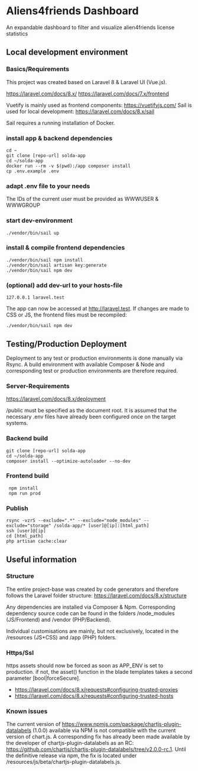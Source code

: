 
#  Aliens4friends Dashboard
An expandable dashboard to filter and visualize alien4friends license statistics

##  Local development environment

### Basics/Requirements

This project was created based on Laravel 8 & Laravel UI (Vue.js).

https://laravel.com/docs/8.x/
https://laravel.com/docs/7.x/frontend

Vuetify is mainly used as frontend components: https://vuetifyjs.com/
Sail is used for local development: https://laravel.com/docs/8.x/sail

Sail requires a running installation of Docker.

### install app & backend dependencies

    cd ~
    git clone [repo-url] solda-app
    cd ~/solda-app
    docker run --rm -v $(pwd):/app composer install
    cp .env.example .env

###  adapt .env file to your needs

The IDs of the current user must be provided as WWWUSER & WWWGROUP

### start dev-environment

    ./vendor/bin/sail up

### install & compile frontend dependencies

    ./vendor/bin/sail npm install
    ./vendor/bin/sail artisan key:generate
    ./vendor/bin/sail npm dev

### (optional) add dev-url to your hosts-file

    127.0.0.1 laravel.test

The app can now be accessed at http://laravel.test. If changes are made to CSS or JS, the frontend files must be recompiled:

    ./vendor/bin/sail npm dev

## Testing/Production Deployment
Deployment to any test or production environments is done manually via Rsync. A build environment with available Composer & Node and corresponding test or production environments are therefore required.

### Server-Requirements
https://laravel.com/docs/8.x/deployment

/public must be specified as the document root. It is assumed that the necessary .env files have already been configured once on the target systems.

### Backend build
    git clone [repo-url] solda-app
    cd ~/solda-app
    composer install --optimize-autoloader --no-dev

### Frontend build
     npm install
     npm run prod

### Publish
    rsync -vzrS --exclude=".*" --exclude="node_modules" --exclude="storage" /solda-app/* [user]@[ip]:[html_path]
    ssh [user]@[ip]
    cd [html_path]
    php artisan cache:clear

## Useful information

### Structure

The entire project-base was created by code generators and therefore follows the Laravel folder structure: https://laravel.com/docs/8.x/structure

Any dependencies are installed via Composer & Npm. Corresponding dependency source code can be found in the folders /node_modules (JS/Frontend) and /vendor (PHP/Backend).

Individual customisations are mainly, but not exclusively, located in the /resources (JS+CSS) and /app (PHP) folders.

### Https/Ssl

https assets should now be forced as soon as APP_ENV is set to production. if not, the asset() function in the blade templates takes a second parameter [bool|forceSecure].

* https://laravel.com/docs/8.x/requests#configuring-trusted-proxies
* https://laravel.com/docs/8.x/requests#configuring-trusted-hosts

### Known issues

The current version of https://www.npmjs.com/package/chartjs-plugin-datalabels (1.0.0) available via NPM is not compatible with the current version of chart.js. A corresponding fix has already been made available by the developer of chartjs-plugin-datalabels as an RC: https://github.com/chartjs/chartjs-plugin-datalabels/tree/v2.0.0-rc.1. Until the definitive release via npm, the fix is located under /resources/js/beta/chartjs-plugin-datalabels.js.
